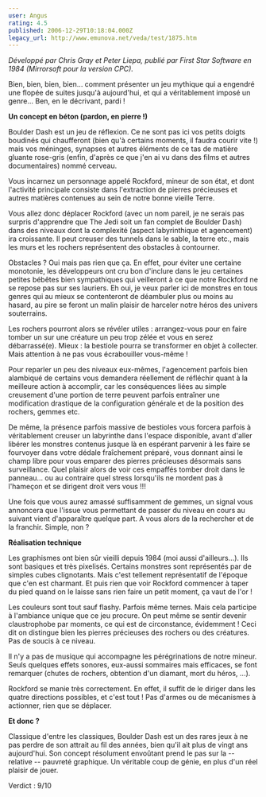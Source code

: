 ```yaml
---
user: Angus
rating: 4.5
published: 2006-12-29T10:18:04.000Z
legacy_url: http://www.emunova.net/veda/test/1875.htm
---
```

_Développé par Chris Gray et Peter Liepa, publié par First Star Software en 1984 (Mirrorsoft pour la version CPC)._  

  

Bien, bien, bien, bien... comment présenter un jeu mythique qui a engendré une flopée de suites jusqu'à aujourd'hui, et qui a véritablement imposé un genre... Ben, en le décrivant, pardi !  

  

**Un concept en béton (pardon, en pierre !)**  

  

Boulder Dash est un jeu de réflexion. Ce ne sont pas ici vos petits doigts boudinés qui chaufferont (bien qu'à certains moments, il faudra courir vite !) mais vos méninges, synapses et autres éléments de ce tas de matière gluante rose-gris (enfin, d'après ce que j'en ai vu dans des films et autres documentaires) nommé cerveau.  

  

Vous incarnez un personnage appelé Rockford, mineur de son état, et dont l'activité principale consiste dans l'extraction de pierres précieuses et autres matières contenues au sein de notre bonne vieille Terre.  

Vous allez donc déplacer Rockford (avec un nom pareil, je ne serais pas surpris d'apprendre que The Jedi soit un fan complet de Boulder Dash) dans des niveaux dont la complexité (aspect labyrinthique et agencement) ira croissante. Il peut creuser des tunnels dans le sable, la terre etc., mais les murs et les rochers représentent des obstacles à contourner.  

  

Obstacles ? Oui mais pas rien que ça. En effet, pour éviter une certaine monotonie, les développeurs ont cru bon d'inclure dans le jeu certaines petites bébêtes bien sympathiques qui veilleront à ce que notre Rockford ne se repose pas sur ses lauriers. Eh oui, je veux parler ici de monstres en tous genres qui au mieux se contenteront de déambuler plus ou moins au hasard, au pire se feront un malin plaisir de harceler notre héros des univers souterrains.  

Les rochers pourront alors se révéler utiles : arrangez-vous pour en faire tomber un sur une créature un peu trop zélée et vous en serez débarrassé(e). Mieux : la bestiole pourra se transformer en objet à collecter. Mais attention à ne pas vous écrabouiller vous-même !  

  

Pour reparler un peu des niveaux eux-mêmes, l'agencement parfois bien alambiqué de certains vous demandera réellement de réfléchir quant à la meilleure action à accomplir, car les conséquences liées au simple creusement d'une portion de terre peuvent parfois entraîner une modification drastique de la configuration générale et de la position des rochers, gemmes etc.  

De même, la présence parfois massive de bestioles vous forcera parfois à véritablement creuser un labyrinthe dans l'espace disponible, avant d'aller libérer les monstres contenus jusque là en espérant parvenir à les faire se fourvoyer dans votre dédale fraîchement préparé, vous donnant ainsi le champ libre pour vous emparer des pierres précieuses désormais sans surveillance. Quel plaisir alors de voir ces empaffés tomber droit dans le panneau... ou au contraire quel stress lorsqu'ils ne mordent pas à l'hameçon et se dirigent droit vers vous !!!  

  

Une fois que vous aurez amassé suffisamment de gemmes, un signal vous annoncera que l'issue vous permettant de passer du niveau en cours au suivant vient d'apparaître quelque part. A vous alors de la rechercher et de la franchir. Simple, non ?  

  

**Réalisation technique**  

  

Les graphismes ont bien sûr vieilli depuis 1984 (moi aussi d'ailleurs...). Ils sont basiques et très pixelisés. Certains monstres sont représentés par de simples cubes clignotants. Mais c'est tellement représentatif de l'époque que c'en est charmant. Et puis rien que voir Rockford commencer à taper du pied quand on le laisse sans rien faire un petit moment, ça vaut de l'or !  

Les couleurs sont tout sauf flashy. Parfois même ternes. Mais cela participe à l'ambiance unique que ce jeu procure. On peut même se sentir devenir claustrophobe par moments, ce qui est de circonstance, évidemment ! Ceci dit on distingue bien les pierres précieuses des rochers ou des créatures. Pas de soucis à ce niveau.  

Il n'y a pas de musique qui accompagne les pérégrinations de notre mineur. Seuls quelques effets sonores, eux-aussi sommaires mais efficaces, se font remarquer (chutes de rochers, obtention d'un diamant, mort du héros, ...).  

  

Rockford se manie très correctement. En effet, il suffit de le diriger dans les quatre directions possibles, et c'est tout ! Pas d'armes ou de mécanismes à actionner, rien que se déplacer.  

  

**Et donc ?**  

  

Classique d'entre les classiques, Boulder Dash est un des rares jeux à ne pas perdre de son attrait au fil des années, bien qu'il ait plus de vingt ans aujourd'hui. Son concept résolument envoûtant prend le pas sur la -- relative -- pauvreté graphique. Un véritable coup de génie, en plus d'un réel plaisir de jouer.  

  

Verdict : 9/10